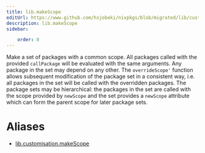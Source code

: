 ```yaml
---
title: lib.makeScope
editUrl: https://www.github.com/hsjobeki/nixpkgs/blob/migrated/lib/customisation.nix#L279C15
description: lib.makeScope
sidebar:

    order: 8
---
```


Make a set of packages with a common scope. All packages called
with the provided `callPackage` will be evaluated with the same
arguments. Any package in the set may depend on any other. The
`overrideScope'` function allows subsequent modification of the package
set in a consistent way, i.e. all packages in the set will be
called with the overridden packages. The package sets may be
hierarchical: the packages in the set are called with the scope
provided by `newScope` and the set provides a `newScope` attribute
which can form the parent scope for later package sets.


# Aliases

- [lib.customisation.makeScope](/nix-doc-comments/reference/lib/customisation/lib-customisation-makescope)


